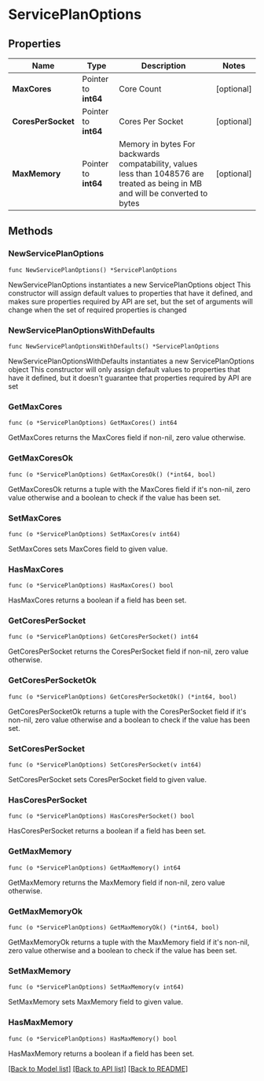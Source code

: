 # ServicePlanOptions

## Properties

Name | Type | Description | Notes
------------ | ------------- | ------------- | -------------
**MaxCores** | Pointer to **int64** | Core Count | [optional] 
**CoresPerSocket** | Pointer to **int64** | Cores Per Socket | [optional] 
**MaxMemory** | Pointer to **int64** | Memory in bytes For backwards compatability, values less than 1048576 are treated as being in MB and will be converted to bytes | [optional] 

## Methods

### NewServicePlanOptions

`func NewServicePlanOptions() *ServicePlanOptions`

NewServicePlanOptions instantiates a new ServicePlanOptions object
This constructor will assign default values to properties that have it defined,
and makes sure properties required by API are set, but the set of arguments
will change when the set of required properties is changed

### NewServicePlanOptionsWithDefaults

`func NewServicePlanOptionsWithDefaults() *ServicePlanOptions`

NewServicePlanOptionsWithDefaults instantiates a new ServicePlanOptions object
This constructor will only assign default values to properties that have it defined,
but it doesn't guarantee that properties required by API are set

### GetMaxCores

`func (o *ServicePlanOptions) GetMaxCores() int64`

GetMaxCores returns the MaxCores field if non-nil, zero value otherwise.

### GetMaxCoresOk

`func (o *ServicePlanOptions) GetMaxCoresOk() (*int64, bool)`

GetMaxCoresOk returns a tuple with the MaxCores field if it's non-nil, zero value otherwise
and a boolean to check if the value has been set.

### SetMaxCores

`func (o *ServicePlanOptions) SetMaxCores(v int64)`

SetMaxCores sets MaxCores field to given value.

### HasMaxCores

`func (o *ServicePlanOptions) HasMaxCores() bool`

HasMaxCores returns a boolean if a field has been set.

### GetCoresPerSocket

`func (o *ServicePlanOptions) GetCoresPerSocket() int64`

GetCoresPerSocket returns the CoresPerSocket field if non-nil, zero value otherwise.

### GetCoresPerSocketOk

`func (o *ServicePlanOptions) GetCoresPerSocketOk() (*int64, bool)`

GetCoresPerSocketOk returns a tuple with the CoresPerSocket field if it's non-nil, zero value otherwise
and a boolean to check if the value has been set.

### SetCoresPerSocket

`func (o *ServicePlanOptions) SetCoresPerSocket(v int64)`

SetCoresPerSocket sets CoresPerSocket field to given value.

### HasCoresPerSocket

`func (o *ServicePlanOptions) HasCoresPerSocket() bool`

HasCoresPerSocket returns a boolean if a field has been set.

### GetMaxMemory

`func (o *ServicePlanOptions) GetMaxMemory() int64`

GetMaxMemory returns the MaxMemory field if non-nil, zero value otherwise.

### GetMaxMemoryOk

`func (o *ServicePlanOptions) GetMaxMemoryOk() (*int64, bool)`

GetMaxMemoryOk returns a tuple with the MaxMemory field if it's non-nil, zero value otherwise
and a boolean to check if the value has been set.

### SetMaxMemory

`func (o *ServicePlanOptions) SetMaxMemory(v int64)`

SetMaxMemory sets MaxMemory field to given value.

### HasMaxMemory

`func (o *ServicePlanOptions) HasMaxMemory() bool`

HasMaxMemory returns a boolean if a field has been set.


[[Back to Model list]](../README.md#documentation-for-models) [[Back to API list]](../README.md#documentation-for-api-endpoints) [[Back to README]](../README.md)


